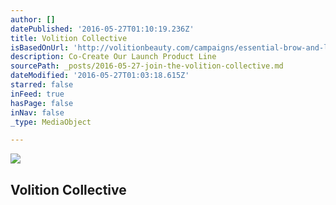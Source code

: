 ```yaml
---
author: []
datePublished: '2016-05-27T01:10:19.236Z'
title: Volition Collective
isBasedOnUrl: 'http://volitionbeauty.com/campaigns/essential-brow-and-lash-primer'
description: Co-Create Our Launch Product Line
sourcePath: _posts/2016-05-27-join-the-volition-collective.md
dateModified: '2016-05-27T01:03:18.615Z'
starred: false
inFeed: true
hasPage: false
inNav: false
_type: MediaObject

---
```

<article style=""><img src="https://s3-us-west-2.amazonaws.com/the-grid-img/p/a8ffdc127fdc646558d8d73a09907aaa536d8ec4.jpg" /><h1>Volition Collective</h1></article>